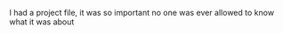 I had a project file, it was so important no one was ever allowed to know what it was about
<!---
jjfredri/jjfredri is a ✨ special ✨ repository because its `README.md` (this file) appears on your GitHub profile.
You can click the Preview link to take a look at your changes.
--->

